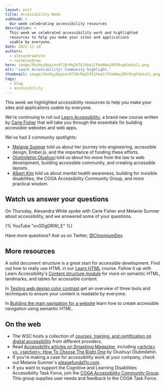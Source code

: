 ```yaml
---
layout: post
title: Accessibility Week
subhead: >
  Our week celebrating accessibility resources
description: >
  This week we celebrated accessibility work and highlighted
  resources to help you make your sites and applications
  usable by everyone.
date: 2022-11-18
authors:
  - alexandrawhite
  - rachelandrew
hero: image/VbsHyyQopiec0718rMq2kTE1hke2/F6xN4wjE6Y9vgh1m1uCi.png
alt: 'Learn Accessibility! Community highlight.'
thumbnail: image/VbsHyyQopiec0718rMq2kTE1hke2/F6xN4wjE6Y9vgh1m1uCi.png
tags:
  - blog
  - accessibility
---
```


This week we highlighted accessibility resources to help you make your sites
and applications usable by everyone.

We're continuing to roll out [Learn Accessibility](/learn/accessibility/), a
brand new course written by [Carie Fisher](https://twitter.com/cariefisher)
that will take you through the essentials for building accessible websites and
web apps.

We've had 3 community spotlights:

* [Melanie Sumner](/community-highlight-melanie/) told us about her journey
  into engineering, accessible design, Ember.js, and the importance of funding
  these efforts.
* [Olutimilehin Olushuyi](/community-highlight-shuyi/) told us about his move
  from the law to web development, building accessible community, and creating
  accessible layouts.
* [Albert Kim](/community-highlight-albert-kim/) told us about mental health
  awareness, building for invisible disabilities, the  COGA Accessibility
  Community Group, and more practical wisdom.

## Watch us answer your questions

On Thursday, Alexandra White spoke with Carie Fisher and Melanie Sumner about
accessibility, and we answered some of your questions.

{% YouTube "xvGDgDRWl_E" %}

Have more questions? Ask us on Twitter,
[@ChromiumDev](https://twitter.com/chromiumdev).

## More resources

A solid document structure is a great start for accessible development. Find
out how to really use HTML in  our [Learn HTML](/learn/html) course. Follow it
up with Learn Accessibility's [Content structure module](/learn/accessibility/structure/)
for more on semantic HTML, landmarks, and tables for accessible content.

In [Testing web design color contrast](/testing-web-design-color-contrast/) get
an overview of three tools and techniques to ensure your content is readable by
everyone.

In [Building the main navigation for a website](/website-navigation/) learn how to create accessible navigation using semantic HTML. 

## On the web

* The W3C hosts a collection of [courses, training, and certification on digital accessibility](https://www.w3.org/WAI/courses/list/) from different providers.
* Read [Accessibility articles on Smashing Magazine](https://www.smashingmagazine.com/category/accessibility/), including [&lt;article> vs. &lt;section>: How To Choose The Right One](https://www.smashingmagazine.com/2022/07/article-section-elements-accessibility/) by Olushuyi Olutimilehin.
* If you're making a case for accessibility work at your company, check out Melanie Sumner's [pleasefunda11y.com](https://pleasefunda11y.com/).
* If you want to support the Cognitive and Learning Disabilities Accessibility Task Force, join the [COGA Accessibility Community Group](https://www.w3.org/community/coga-community/). This group supplies user needs and feedback to the COGA Task Force.
